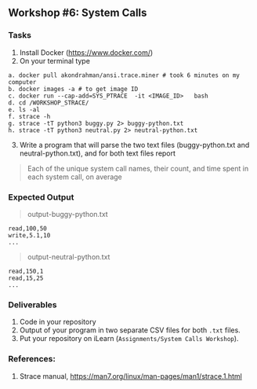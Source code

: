 ## Workshop #6: System Calls

### Tasks

1. Install Docker (https://www.docker.com/)
2. On your terminal type

```
a. docker pull akondrahman/ansi.trace.miner # took 6 minutes on my computer
b. docker images -a # to get image ID
c. docker run --cap-add=SYS_PTRACE  -it <IMAGE_ID>   bash
d. cd /WORKSHOP_STRACE/
e. ls -al
f. strace -h
g. strace -tT python3 buggy.py 2> buggy-python.txt
h. strace -tT python3 neutral.py 2> neutral-python.txt 	
```

3. Write a program that will parse the two text files (buggy-python.txt and neutral-python.txt), and for both text files report

> Each of the unique system call names, their count, and time spent in each system call, on average

### Expected Output

> output-buggy-python.txt
```
read,100,50
write,5.1,10
...
```

> output-neutral-python.txt
```
read,150,1
read,15,25
...
```

### Deliverables

1. Code in your repository
2. Output of your program in two separate CSV files for both `.txt` files.
3. Put your repository on iLearn (`Assignments/System Calls Workshop`).

### References:

1. Strace manual, https://man7.org/linux/man-pages/man1/strace.1.html